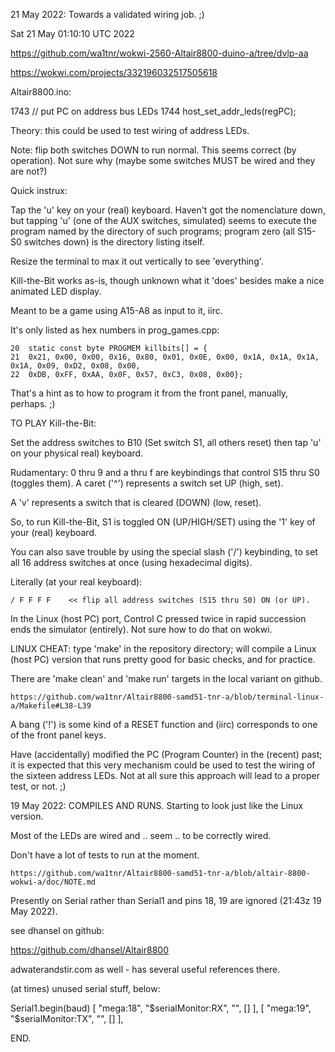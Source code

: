 21 May 2022: Towards a validated wiring job. ;)

Sat 21 May 01:10:10 UTC 2022

  https://github.com/wa1tnr/wokwi-2560-Altair8800-duino-a/tree/dvlp-aa

  https://wokwi.com/projects/332196032517505618

Altair8800.ino:

   1743           // put PC on address bus LEDs
   1744           host_set_addr_leds(regPC);

Theory: this could be used to test wiring of address LEDs.

Note: flip both switches DOWN to run normal.  This seems correct
(by operation).  Not sure why (maybe some switches MUST be wired and they are not?)

Quick instrux:

Tap the 'u' key on your (real) keyboard.  Haven't got the nomenclature down,
but tapping 'u' (one of the AUX switches, simulated) seems to execute the
program named by the directory of such programs; program zero
(all S15-S0 switches down) is the directory listing itself.

Resize the terminal to max it out vertically to see 'everything'.

Kill-the-Bit works as-is, though unknown what it 'does' besides
make a nice animated LED display.

Meant to be a game using A15-A8 as input to it, iirc.

It's only listed as hex numbers in prog_games.cpp:

    20  static const byte PROGMEM killbits[] = {
    21  0x21, 0x00, 0x00, 0x16, 0x80, 0x01, 0x0E, 0x00, 0x1A, 0x1A, 0x1A, 0x1A, 0x09, 0xD2, 0x08, 0x00,
    22  0xDB, 0xFF, 0xAA, 0x0F, 0x57, 0xC3, 0x08, 0x00};

That's a hint as to how to program it from the front panel, manually,
perhaps. ;)


TO PLAY Kill-the-Bit:

Set the address switches to B10 (Set switch S1, all others reset) then tap 'u'
on your physical real) keyboard.

Rudamentary: 0 thru 9 and a thru f are keybindings that control S15 thru S0
(toggles them).  A caret ('^') represents a switch set UP (high, set).

A 'v' represents a switch that is cleared (DOWN) (low, reset).

So, to run Kill-the-Bit, S1 is toggled ON (UP/HIGH/SET) using the '1' key
of your (real) keyboard.

You can also save trouble by using the special slash ('/') keybinding,
to set all 16 address switches at once (using hexadecimal digits).

Literally (at your real keyboard):

    / F F F F    << flip all address switches (S15 thru S0) ON (or UP).

In the Linux (host PC) port, Control C pressed twice in rapid succession
ends the simulator (entirely).  Not sure how to do that on wokwi.

LINUX CHEAT:  type 'make' in the repository directory; will compile
a Linux (host PC) version that runs pretty good for basic checks,
and for practice.

There are 'make clean' and 'make run' targets in the local variant on github.

    https://github.com/wa1tnr/Altair8800-samd51-tnr-a/blob/terminal-linux-a/Makefile#L38-L39

A bang ('!') is some kind of a RESET function and (iirc) corresponds to
one of the front panel keys.

Have (accidentally) modified the PC (Program Counter) in the (recent)
past; it is expected that this very mechanism could be used to test the
wiring of the sixteen address LEDs.  Not at all sure this approach will
lead to a proper test, or not. ;)




19 May 2022: COMPILES AND RUNS.
Starting to look just like the Linux version.

Most of the LEDs are wired and .. seem .. to be correctly wired.

Don't have a lot of tests to run at the moment.

    https://github.com/wa1tnr/Altair8800-samd51-tnr-a/blob/altair-8800-wokwi-a/doc/NOTE.md

Presently on Serial rather than Serial1 and
pins 18, 19 are ignored (21:43z 19 May 2022).

see dhansel on github:

  https://github.com/dhansel/Altair8800


adwaterandstir.com as well - has several
useful references there.

(at times) unused serial stuff, below:

Serial1.begin(baud)
    [ "mega:18", "$serialMonitor:RX", "", [] ],
    [ "mega:19", "$serialMonitor:TX", "", [] ],


END.

